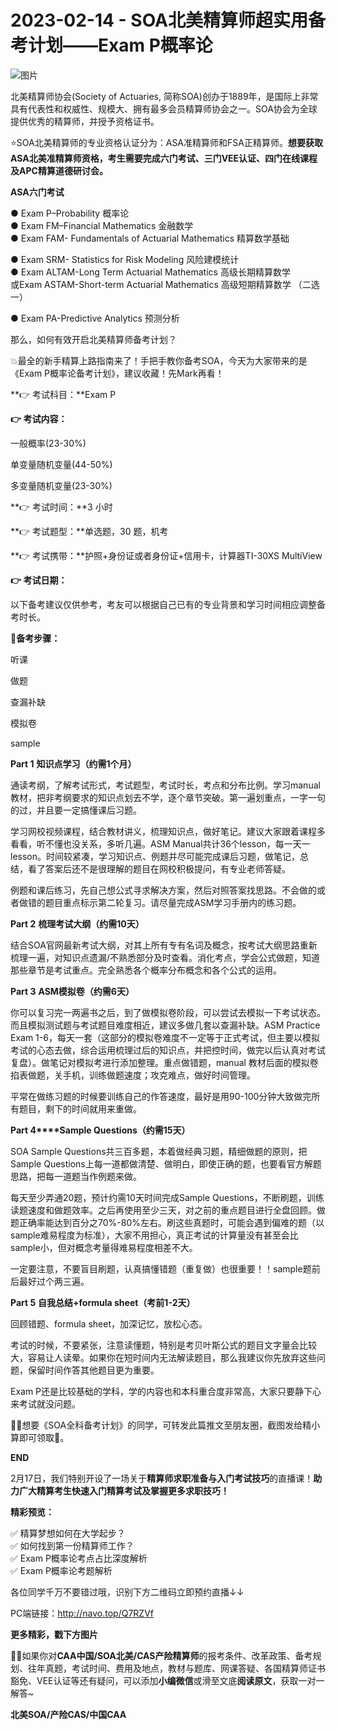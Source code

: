 # 2023-02-14 - SOA北美精算师超实用备考计划——Exam P概率论

![图片](https://mmbiz.qpic.cn/mmbiz_jpg/mK3FpI9af4mRhYfZm1KeKIQRFCQPrBRkeTVK9YQT1InJK4vj0icTvibSIb1CvicEAopsTyzBBuA9QS8fjjeCEDO6w/640?wx_fmt=jpeg&tp=webp&wxfrom=5&wx_lazy=1)

北美精算师协会(Society of Actuaries, 简称SOA)创办于1889年，是国际上非常具有代表性和权威性、规模大、拥有最多会员精算师协会之一。SOA协会为全球提供优秀的精算师，并授予资格证书。

⭐SOA北美精算师的专业资格认证分为：ASA准精算师和FSA正精算师。**想要获取ASA北美准精算师资格，考生需要完成六门考试、三门VEE认证、四门在线课程及APC精算道德研讨会。**

**ASA六门考试**

● Exam P–Probability 概率论  
● Exam FM–Financial Mathematics 金融数学  
● Exam FAM- Fundamentals of Actuarial Mathematics 精算数学基础

● Exam SRM- Statistics for Risk Modeling 风险建模统计  
● Exam ALTAM-Long Term Actuarial Mathematics 高级长期精算数学  
或Exam ASTAM-Short-term Actuarial Mathematics 高级短期精算数学 （二选一）

● Exam PA-Predictive Analytics 预测分析

那么，如何有效开启北美精算师备考计划？

💥最全的新手精算上路指南来了！手把手教你备考SOA，今天为大家带来的是《Exam P概率论备考计划》，建议收藏！先Mark再看！

**👉 考试科目：**Exam P

**👉 考试内容：**

一般概率(23-30%) 

单变量随机变量(44-50%) 

多变量随机变量(23-30%)

**👉 考试时间：**3 小时

**👉 考试题型：**单选题，30 题，机考

**👉 考试携带：**护照+身份证或者身份证+信用卡，计算器TI-30XS MultiView

**👉 考试日期：**



以下备考建议仅供参考，考友可以根据自己已有的专业背景和学习时间相应调整备考时长。

💯**备考步骤：**

听课

做题

查漏补缺

模拟卷

sample

**Part 1** **知识点学习（约需1个月）**

通读考纲，了解考试形式，考试题型，考试时长，考点和分布比例。学习manual教材，把非考纲要求的知识点划去不学，逐个章节突破。第一遍划重点，一字一句的过，并且要一定搞懂课后习题。

学习网校视频课程，结合教材讲义，梳理知识点，做好笔记。建议大家跟着课程多看看，听不懂也没关系，多听几遍。ASM Manual共计36个lesson，每一天一lesson。时间较紧凑，学习知识点、例题并尽可能完成课后习题，做笔记，总结，看了答案后还不是很理解的题目在网校积极提问，有专业老师答疑。

例题和课后练习，先自己想公式寻求解决方案，然后对照答案找思路。不会做的或者做错的题目重点标示第二轮复习。请尽量完成ASM学习手册内的练习题。

**Part 2** **梳理考试大纲（约需10天）**

结合SOA官网最新考试大纲，对其上所有专有名词及概念，按考试大纲思路重新梳理一遍，对知识点遗漏/不熟悉部分及时查看。消化考点，学会公式做题，知道那些章节是考试重点。完全熟悉各个概率分布概念和各个公式的运用。

**Part 3** **ASM模拟卷（约需6天）**

你可以复习完一两遍书之后，到了做模拟卷阶段，可以尝试去模拟一下考试状态。而且模拟测试题与考试题目难度相近，建议多做几套以查漏补缺。ASM Practice Exam 1-6，每天一套（这部分的模拟卷难度不一定等于正式考试，但主要以模拟考试的心态去做，综合运用梳理过后的知识点，并把控时间，做完以后认真对考试复盘）。做笔记对模拟考进行添加整理。重点做错题，manual 教材后面的模拟卷掐表做题，关手机，训练做题速度；攻克难点，做好时间管理。

平常在做练习题的时候要训练自己的作答速度，最好是用90-100分钟大致做完所有题目，剩下的时间就用来重做。

**Part 4****Sample Questions（约需15天）**

SOA Sample Questions共三百多题，本着做经典习题，精细做题的原则，把Sample Questions上每一道都做清楚、做明白，即使正确的题，也要看官方解题思路，把每一道题当作例题来做。

每天至少弄通20题，预计约需10天时间完成Sample Questions，不断刷题，训练读题速度和做题效率。之后再使用至少三天，对之前的重点题目进行全盘回顾。做题正确率能达到百分之70%-80%左右。刷这些真题时，可能会遇到偏难的题（以sample难易程度为标准），大家不用担心，真正考试的计算量没有甚至会比sample小，但对概念考量得难易程度相差不大。

一定要注意，不要盲目刷题，认真搞懂错题（重复做）也很重要！！sample题前后最好过个两三遍。

**Part 5** **自我总结+formula sheet（考前1-2天）**

回顾错题、formula sheet，加深记忆，放松心态。

考试的时候，不要紧张，注意读懂题，特别是考贝叶斯公式的题目文字量会比较大，容易让人读晕。如果你在短时间内无法解读题目，那么我建议你先放弃这些问题，保留时间作答其他题目更为重要。

Exam P还是比较基础的学科，学的内容也和本科重合度非常高，大家只要静下心来考试就没问题。



💁‍♀️想要《SOA全科备考计划》的同学，可转发此篇推文至朋友圈，截图发给精小算即可领取🎁。

**END**

2月17日，我们特别开设了一场关于**精算师求职准备与入门考试技巧**的直播课！**助力广大精算考生快速入门精算考试及掌握更多求职技巧！**

**精彩预览：**

✅ 精算梦想如何在大学起步？  
✅ 如何找到第一份精算师工作？  
✅ Exam P概率论考点占比深度解析  
✅ Exam P概率论考题解析

各位同学千万不要错过哦，识别下方二维码立即预约直播↓↓



PC端链接：http://navo.top/Q7RZVf

**更多精彩，戳下方图片**



[](http://mp.weixin.qq.com/s?__biz=Mzg5ODgxNDE0NQ==&mid=2247489828&idx=1&sn=2f1a51ffd3446ee42ce79044e07d35fd&chksm=c05d808af72a099ce34d39a99c651eda6259d38fb4aeb7a4c780bc2725224e0d0fc08236b887&scene=21#wechat_redirect)

[](http://mp.weixin.qq.com/s?__biz=Mzg5ODgxNDE0NQ==&mid=2247487955&idx=1&sn=4cd64dbe9b2ed7a555f78b31464a987b&chksm=c05d887df72a016ba99af58538df3fcffe85c27d0de302cdbafe776b98794878482e6edccbe8&scene=21#wechat_redirect)

[](http://mp.weixin.qq.com/s?__biz=Mzg5ODgxNDE0NQ==&mid=2247488824&idx=1&sn=adb6ccdf833a908a57cc3b1fe60cea58&chksm=c05d8c96f72a0580c652da9466ff9884ae380135faef799c58b908b356d6712b56287100ea41&scene=21#wechat_redirect)

[](http://mp.weixin.qq.com/s?__biz=Mzg5ODgxNDE0NQ==&mid=2247488823&idx=1&sn=4a7f2d2b72ef040c6df9dbf5e3c8ce17&chksm=c05d8c99f72a058f1d4ffa093bf2b1c54b67ffc717df19776a704cd102272c32b5833efec234&scene=21#wechat_redirect)

[](http://mp.weixin.qq.com/s?__biz=Mzg5ODgxNDE0NQ==&mid=2247488785&idx=1&sn=9c4973f67fd0347a0f0f48f71ad1bb3c&chksm=c05d8cbff72a05a93f2b6d814c18b3328d8715f7c91fe024c32d8ece80f1b0a7e1366634cc52&scene=21#wechat_redirect)

[](http://mp.weixin.qq.com/s?__biz=Mzg5ODgxNDE0NQ==&mid=2247485880&idx=1&sn=0ba2bf0e4451dec32a929e06b118121c&chksm=c05d9016f72a1900fe9894195b322250dec7c7456ca30c5cce94ae6819d30bc65094e2e2719d&scene=21#wechat_redirect)

[](http://mp.weixin.qq.com/s?__biz=Mzg5ODgxNDE0NQ==&mid=2247483716&idx=1&sn=e1df2885756e4f4a72d0567ffa4690bb&chksm=c05d98eaf72a11fca6a29c8eb62754a0b92898373d1de868332308fafe026d4c456fc0f4653f&scene=21#wechat_redirect)

[](http://mp.weixin.qq.com/s?__biz=Mzg5ODgxNDE0NQ==&mid=2247484036&idx=1&sn=9bfce993ba0c830ec1e4b39b6716dd12&chksm=c05d9b2af72a123ccbaf001cc3fc565750743273fa0647a136e7593c7e21d55402af0fed5006&scene=21#wechat_redirect)

[](http://mp.weixin.qq.com/s?__biz=Mzg5ODgxNDE0NQ==&mid=2247484305&idx=1&sn=faae400b6a109a99b390d9cf3b2e4c29&chksm=c05d9a3ff72a1329c36d211fdd502501b728c1692d079cf95ee41fd0269002f7c72cffff1ad0&scene=21#wechat_redirect)





**💁‍♀️**如果你对**CAA中国/SOA北美/CAS产险精算师**的报考条件、改革政策、备考规划、往年真题，考试时间、费用及地点，教材与题库、网课答疑、各国精算师证书豁免、VEE认证等还有疑问，可以添加**小编微信**或滑至文底**阅读原文**，获取一对一解答~

**北美SOA/产险CAS/中国CAA**